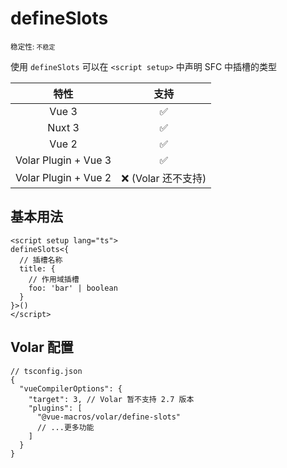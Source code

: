 # defineSlots

<small>稳定性: <code class="!text-yellow-600">不稳定</code></small>

使用 `defineSlots` 可以在 `<script setup>` 中声明 SFC 中插槽的类型

|         特性         |         支持         |
| :------------------: | :------------------: |
|        Vue 3         |  :white_check_mark:  |
|        Nuxt 3        |  :white_check_mark:  |
|        Vue 2         |  :white_check_mark:  |
| Volar Plugin + Vue 3 |  :white_check_mark:  |
| Volar Plugin + Vue 2 | :x: (Volar 还不支持) |

## 基本用法

```vue
<script setup lang="ts">
defineSlots<{
  // 插槽名称
  title: {
    // 作用域插槽
    foo: 'bar' | boolean
  }
}>()
</script>
```

## Volar 配置

```jsonc {6}
// tsconfig.json
{
  "vueCompilerOptions": {
    "target": 3, // Volar 暂不支持 2.7 版本
    "plugins": [
      "@vue-macros/volar/define-slots"
      // ...更多功能
    ]
  }
}
```
